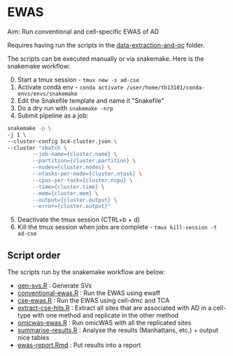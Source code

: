 # EWAS

Aim: Run conventional and cell-specific EWAS of AD

Requires having run the scripts in the [data-extraction-and-qc](../[data-extraction-and-qc]) folder.

The scripts can be executed manually or via snakemake. Here is the snakemake workflow:

0. Start a tmux session - `tmux new -s ad-cse`
1. Activate conda env - `conda activate /user/home/tb13101/conda-envs/envs/snakemake`
2. Edit the Snakefile template and name it "Snakefile"
3. Do a dry run with `snakemake -nrp`
4. Submit pipeline as a job:

``` bash
snakemake -p \
-j 1 \
--cluster-config bc4-cluster.json \
--cluster "sbatch \
        --job-name={cluster.name} \
        --partition={cluster.partition} \
        --nodes={cluster.nodes} \
        --ntasks-per-node={cluster.ntask} \
        --cpus-per-task={cluster.ncpu} \
        --time={cluster.time} \
        --mem={cluster.mem} \
        --output={cluster.output} \
        --error={cluster.output}"
```

5. Deactivate the tmux session (CTRL+b + d)
6. Kill the tmux session when jobs are complete - `tmux kill-session -t ad-cse`

## Script order

The scripts run by the snakemake workflow are below:

* [gen-svs.R](scripts/gen-svs.R) : Generate SVs 
* [conventional-ewas.R](scripts/conventional-ewas.R) : Run the EWAS using ewaff
* [cse-ewas.R](scripts/cse-ewas.R) : Run the EWAS using cell-dmc and TCA
* [extract-cse-hits.R](scripts/extract-cse-hits.R) : Extract all sites that are associated with AD in a cell-type with one method and replicate in the other method
* [omicwas-ewas.R](scripts/omicwas-ewas.R) : Run omicWAS with all the replicated sites
* [summarise-results.R](scripts/summarise-results.R) : Analyse the results (Manhattans, etc.) + output nice tables 
* [ewas-report.Rmd](report/ewas-report.Rmd) : Put results into a report